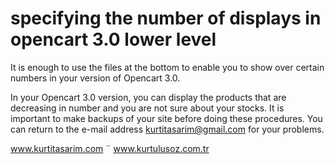 # specifying the number of displays in opencart 3.0 lower level
It is enough to use the files at the bottom to enable you to show over certain numbers in your version of Opencart 3.0.

In your Opencart 3.0 version, you can display the products that are decreasing in number and you are not sure about your stocks.
It is important to make backups of your site before doing these procedures.
You can return to the e-mail address kurtitasarim@gmail.com for your problems. 

www.kurtitasarim.com ¨ www.kurtulusoz.com.tr
